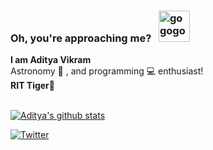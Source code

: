 <h3>Oh, you're approaching me? &nbsp; <img src="https://vignette2.wikia.nocookie.net/siivagunner/images/f/fb/JoJo_Menacing.png/revision/latest?cb=20170418122419" height=50 width=50 alt="gogogo"/></h3>
<b>I am Aditya Vikram</b><br>
Astronomy 🚀 , and programming 💻 enthusiast!<br>
<b>RIT Tiger🐯</b><br><br>

[![Aditya's github stats](https://github-readme-stats.vercel.app/api?username=lunarcon&show_icons=true&hide_border=true&theme=github_dark)](https://github.com/lunarcon/github-readme-stats)<br>

[![Twitter](https://img.shields.io/twitter/follow/lunarconsumer?color=blue&style=for-the-badge&logo=twitter&logoColor=white)](https://twitter.com/lunarconsumer)
